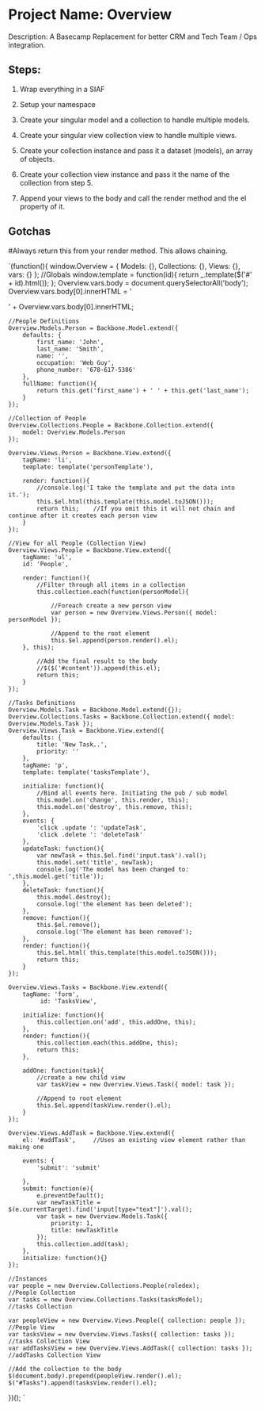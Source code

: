 Project Name: Overview
====================================================================================================================
Description: A Basecamp Replacement for better CRM and Tech Team / Ops integration.

Steps:
---------------------------------------------------------------------------------------------------------------------

1. Wrap everything in a SIAF
2. Setup your namespace
3. Create your singular model and a collection to handle multiple models.
4. Create your singular view collection view to handle multiple views.
 
5. Create your collection instance and pass it a dataset (models), an array of objects.
6. Create your collection view instance and pass it the name of the collection from step 5.
7. Append your views to the body and call the render method and the el property of it.
 
Gotchas
---------------------------------------------------------------------------------------------------------------------
#Always return this from your render method. This allows chaining.

`(function(){
	window.Overview = {
		Models: {},
		Collections: {},
		Views: {},
		vars: {}
	};
	//Globals
	window.template = function(id){
		return _.template($('#' + id).html());
	};
	Overview.vars.body = document.querySelectorAll('body');
	Overview.vars.body[0].innerHTML = '<div id="content"></div>' + Overview.vars.body[0].innerHTML;
	

	//People Definitions
	Overview.Models.Person = Backbone.Model.extend({
		defaults: {
			first_name: 'John',
			last_name: 'Smith',
			name: '',
			occupation: 'Web Guy',
			phone_number: '678-617-5386'
		},
		fullName: function(){
			return this.get('first_name') + ' ' + this.get('last_name');
		}
	}); 

	//Collection of People
	Overview.Collections.People = Backbone.Collection.extend({
		model: Overview.Models.Person
	});

	Overview.Views.Person = Backbone.View.extend({
		tagName: 'li',
		template: template('personTemplate'),

		render: function(){
			//console.log('I take the template and put the data into it.');
			this.$el.html(this.template(this.model.toJSON()));
			return this;	//If you omit this it will not chain and continue after it creates each person view
		}	
	}); 

	//View for all People (Collection View)
	Overview.Views.People = Backbone.View.extend({
		tagName: 'ul',
		id: 'People',

		render: function(){
			//Filter through all items in a collection
			this.collection.each(function(personModel){
			
				//Foreach create a new person view 	
				var person = new Overview.Views.Person({ model: personModel });

				//Append to the root element
				this.$el.append(person.render().el);
		}, this);

			//Add the final result to the body
			//$($('#content')).append(this.el);
			return this;
		}
	});

	//Tasks Definitions
	Overview.Models.Task = Backbone.Model.extend({});
	Overview.Collections.Tasks = Backbone.Collection.extend({ model: Overview.Models.Task });
	Overview.Views.Task = Backbone.View.extend({
		defaults: {
			title: 'New Task..',
			priority: ''
		},
		tagName: 'p',
		template: template('tasksTemplate'),

		initialize: function(){
			//Bind all events here. Initiating the pub / sub model
			this.model.on('change', this.render, this);
			this.model.on('destroy', this.remove, this);
		},
		events: {
			'click .update ': 'updateTask',
			'click .delete ': 'deleteTask'
		},
		updateTask: function(){
			var newTask = this.$el.find('input.task').val();
			this.model.set('title', newTask);
			console.log('The model has been changed to: ',this.model.get('title'));
		},
		deleteTask: function(){
			this.model.destroy();
			console.log('the element has been deleted');
		},
		remove: function(){
			this.$el.remove();
			console.log('The element has been removed');
		},
		render: function(){
			this.$el.html( this.template(this.model.toJSON()));
			return this;
		}
	});

	Overview.Views.Tasks = Backbone.View.extend({
		tagName: 'form',
			 id: 'TasksView',

		initialize: function(){
			this.collection.on('add', this.addOne, this);
		},
		render: function(){
			this.collection.each(this.addOne, this);
			return this;
		},

		addOne: function(task){	
			//create a new child view
			var taskView = new Overview.Views.Task({ model: task });

			//Append to root element
			this.$el.append(taskView.render().el);
		}
	});

	Overview.Views.AddTask = Backbone.View.extend({
		el: '#addTask',		//Uses an existing view element rather than making one

		events: {
			'submit': 'submit'

		},
		submit: function(e){
			e.preventDefault();
			var newTaskTitle = $(e.currentTarget).find('input[type="text"]').val();
			var task = new Overview.Models.Task({ 
				priority: 1,
				title: newTaskTitle
			});
			this.collection.add(task);
		},
		initialize: function(){}
	});
		
	//Instances
	var people = new Overview.Collections.People(roledex);								//People Collection
	var tasks = new Overview.Collections.Tasks(tasksModel);								//tasks Collection
	
	var	peopleView = new Overview.Views.People({ collection: people });					//People View
	var tasksView = new Overview.Views.Tasks({ collection: tasks });					//tasks Collection View
	var addTasksView = new Overview.Views.AddTask({ collection: tasks });				//addTasks Collection View

	//Add the collection to the body	
	$(document.body).prepend(peopleView.render().el);
	$("#Tasks").append(tasksView.render().el);

})();
`